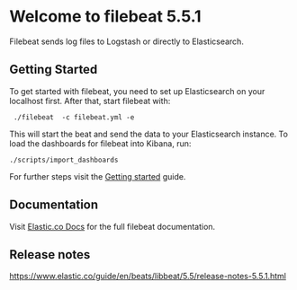 # Welcome to filebeat 5.5.1

Filebeat sends log files to Logstash or directly to Elasticsearch.

## Getting Started

To get started with filebeat, you need to set up Elasticsearch on your localhost first. After that, start filebeat with:

     ./filebeat  -c filebeat.yml -e

This will start the beat and send the data to your Elasticsearch instance. To load the dashboards for filebeat into Kibana, run:

    ./scripts/import_dashboards

For further steps visit the [Getting started](https://www.elastic.co/guide/en/beats/filebeat/5.5/filebeat-getting-started.html) guide.

## Documentation

Visit [Elastic.co Docs](https://www.elastic.co/guide/en/beats/filebeat/5.5/index.html) for the full filebeat documentation.

## Release notes

https://www.elastic.co/guide/en/beats/libbeat/5.5/release-notes-5.5.1.html
